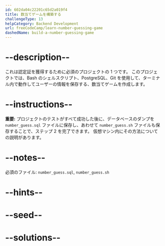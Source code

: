 ```yaml
---
id: 602da04c22201c65d2a019f4
title: 数当てゲームを構築する
challengeType: 13
helpCategory: Backend Development
url: freeCodeCamp/learn-number-guessing-game
dashedName: build-a-number-guessing-game
---
```


# --description--

これは認定証を獲得するために必須のプロジェクトの 1 つです。 このプロジェクトでは、Bash のシェルスクリプト、PostgreSQL、Git を使用して、ターミナル内で動作してユーザーの情報を保存する、数当てゲームを作成します。

# --instructions--

**重要:** プロジェクトのテストがすべて成功した後に、データベースのダンプを `number_guess.sql` ファイルに保存し、あわせて `number_guess.sh` ファイルも保存することで、ステップ 2 を完了できます。 仮想マシン内にその方法についての説明があります。

# --notes--

必須のファイル: `number_guess.sql`, `number_guess.sh`

# --hints--

# --seed--

# --solutions--
